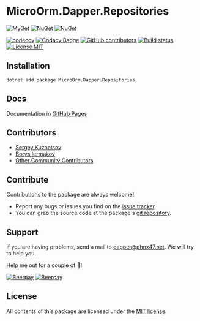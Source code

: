 # MicroOrm.Dapper.Repositories

[![MyGet](https://img.shields.io/myget/phnx47-beta/vpre/MicroOrm.Dapper.Repositories.svg)](https://www.myget.org/feed/phnx47-beta/package/nuget/MicroOrm.Dapper.Repositories)
[![NuGet](https://img.shields.io/nuget/v/MicroOrm.Dapper.Repositories.svg)](https://www.nuget.org/packages/MicroOrm.Dapper.Repositories)
[![NuGet](https://img.shields.io/nuget/dt/MicroOrm.Dapper.Repositories.svg)](https://www.nuget.org/packages/MicroOrm.Dapper.Repositories)

[![codecov](https://codecov.io/gh/phnx47/MicroOrm.Dapper.Repositories/branch/master/graph/badge.svg)](https://codecov.io/gh/phnx47/MicroOrm.Dapper.Repositories)
[![Codacy Badge](https://api.codacy.com/project/badge/Grade/3f47d1be6c484a89a7204a38d6f67b6a)](https://www.codacy.com/app/phnx47/MicroOrm.Dapper.Repositories?utm_source=github.com&amp;utm_medium=referral&amp;utm_content=phnx47/MicroOrm.Dapper.Repositories&amp;utm_campaign=Badge_Grade)
[![GitHub contributors](https://img.shields.io/github/contributors/phnx47/MicroOrm.Dapper.Repositories.svg)](https://github.com/phnx47/MicroOrm.Dapper.Repositories/graphs/contributors)
[![Build status](https://ci.appveyor.com/api/projects/status/5v68lbhwc9d4948g?svg=true)](https://ci.appveyor.com/project/phnx47/microorm-dapper-repositories)
[![License MIT](https://img.shields.io/badge/license-MIT-green.svg)](https://opensource.org/licenses/MIT) 


## Installation


    dotnet add package MicroOrm.Dapper.Repositories

## Docs

Documentation in [GitHub Pages](http://dapper.phnx47.net)

## Contributors

* [Sergey Kuznetsov](https://github.com/phnx47)
* [Borys Iermakov](https://github.com/borisermakof)
* [Other Community Contributors](https://github.com/phnx47/MicroOrm.Dapper.Repositories/graphs/contributors)

## Contribute

Contributions to the package are always welcome!

* Report any bugs or issues you find on the [issue tracker](https://github.com/phnx47/MicroOrm.Dapper.Repositories/issues).
* You can grab the source code at the package's [git repository](https://github.com/phnx47/MicroOrm.Dapper.Repositories).

## Support

If you are having problems, send a mail to [dapper@phnx47.net](mailto://dapper@phnx47.net). We will try to help you.

Help me out for a couple of :beers:!

[![Beerpay](https://beerpay.io/phnx47/MicroOrm.Dapper.Repositories/badge.svg?style=beer-square)](https://beerpay.io/phnx47/MicroOrm.Dapper.Repositories)  [![Beerpay](https://beerpay.io/phnx47/MicroOrm.Dapper.Repositories/make-wish.svg?style=flat-square)](https://beerpay.io/phnx47/MicroOrm.Dapper.Repositories?focus=wish)

## License

All contents of this package are licensed under the [MIT license](https://opensource.org/licenses/MIT).
